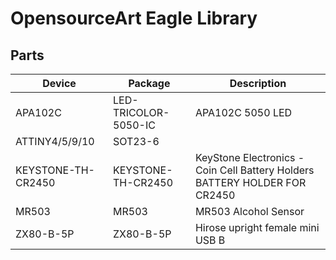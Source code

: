 OpensourceArt Eagle Library
====================================

Parts
-----

|Device|Package|Description|
|---|---|---|
|APA102C|LED-TRICOLOR-5050-IC|APA102C 5050 LED|
|ATTINY4/5/9/10|SOT23-6||
|KEYSTONE-TH-CR2450|KEYSTONE-TH-CR2450|KeyStone Electronics - Coin Cell Battery Holders BATTERY HOLDER FOR CR2450|
|MR503|MR503|MR503 Alcohol Sensor|
|ZX80-B-5P|ZX80-B-5P|Hirose upright female mini USB B|
